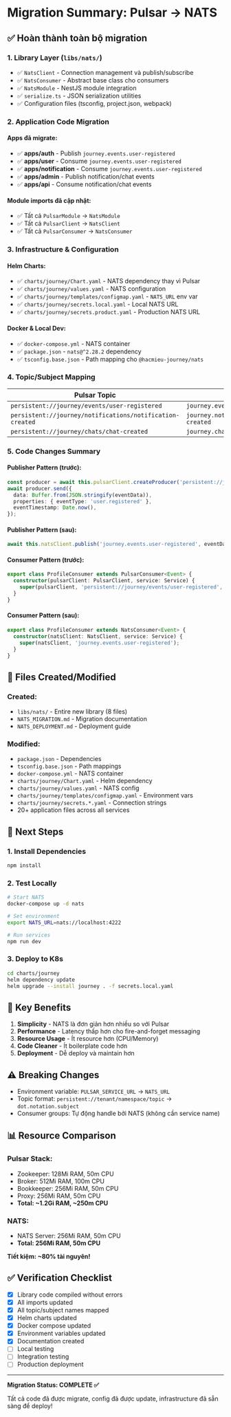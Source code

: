 # Migration Summary: Pulsar → NATS

## ✅ Hoàn thành toàn bộ migration

### 1. Library Layer (`libs/nats/`)

- ✅ `NatsClient` - Connection management và publish/subscribe
- ✅ `NatsConsumer` - Abstract base class cho consumers
- ✅ `NatsModule` - NestJS module integration
- ✅ `serialize.ts` - JSON serialization utilities
- ✅ Configuration files (tsconfig, project.json, webpack)

### 2. Application Code Migration

#### Apps đã migrate:

- ✅ **apps/auth** - Publish `journey.events.user-registered`
- ✅ **apps/user** - Consume `journey.events.user-registered`
- ✅ **apps/notification** - Consume `journey.events.user-registered`
- ✅ **apps/admin** - Publish notification/chat events
- ✅ **apps/api** - Consume notification/chat events

#### Module imports đã cập nhật:

- ✅ Tất cả `PulsarModule` → `NatsModule`
- ✅ Tất cả `PulsarClient` → `NatsClient`
- ✅ Tất cả `PulsarConsumer` → `NatsConsumer`

### 3. Infrastructure & Configuration

#### Helm Charts:

- ✅ `charts/journey/Chart.yaml` - NATS dependency thay vì Pulsar
- ✅ `charts/journey/values.yaml` - NATS configuration
- ✅ `charts/journey/templates/configmap.yaml` - `NATS_URL` env var
- ✅ `charts/journey/secrets.local.yaml` - Local NATS URL
- ✅ `charts/journey/secrets.product.yaml` - Production NATS URL

#### Docker & Local Dev:

- ✅ `docker-compose.yml` - NATS container
- ✅ `package.json` - `nats@^2.28.2` dependency
- ✅ `tsconfig.base.json` - Path mapping cho `@hacmieu-journey/nats`

### 4. Topic/Subject Mapping

| Pulsar Topic                                              | NATS Subject                                 |
| --------------------------------------------------------- | -------------------------------------------- |
| `persistent://journey/events/user-registered`             | `journey.events.user-registered`             |
| `persistent://journey/notifications/notification-created` | `journey.notifications.notification-created` |
| `persistent://journey/chats/chat-created`                 | `journey.chats.chat-created`                 |

### 5. Code Changes Summary

#### Publisher Pattern (trước):

```typescript
const producer = await this.pulsarClient.createProducer('persistent://journey/events/user-registered');
await producer.send({
  data: Buffer.from(JSON.stringify(eventData)),
  properties: { eventType: 'user.registered' },
  eventTimestamp: Date.now(),
});
```

#### Publisher Pattern (sau):

```typescript
await this.natsClient.publish('journey.events.user-registered', eventData);
```

#### Consumer Pattern (trước):

```typescript
export class ProfileConsumer extends PulsarConsumer<Event> {
  constructor(pulsarClient: PulsarClient, service: Service) {
    super(pulsarClient, 'persistent://journey/events/user-registered', 'user-service');
  }
}
```

#### Consumer Pattern (sau):

```typescript
export class ProfileConsumer extends NatsConsumer<Event> {
  constructor(natsClient: NatsClient, service: Service) {
    super(natsClient, 'journey.events.user-registered');
  }
}
```

## 📁 Files Created/Modified

### Created:

- `libs/nats/` - Entire new library (8 files)
- `NATS_MIGRATION.md` - Migration documentation
- `NATS_DEPLOYMENT.md` - Deployment guide

### Modified:

- `package.json` - Dependencies
- `tsconfig.base.json` - Path mappings
- `docker-compose.yml` - NATS container
- `charts/journey/Chart.yaml` - Helm dependency
- `charts/journey/values.yaml` - NATS config
- `charts/journey/templates/configmap.yaml` - Environment vars
- `charts/journey/secrets.*.yaml` - Connection strings
- 20+ application files across all services

## 🚀 Next Steps

### 1. Install Dependencies

```bash
npm install
```

### 2. Test Locally

```bash
# Start NATS
docker-compose up -d nats

# Set environment
export NATS_URL=nats://localhost:4222

# Run services
npm run dev
```

### 3. Deploy to K8s

```bash
cd charts/journey
helm dependency update
helm upgrade --install journey . -f secrets.local.yaml
```

## 🔑 Key Benefits

1. **Simplicity** - NATS là đơn giản hơn nhiều so với Pulsar
2. **Performance** - Latency thấp hơn cho fire-and-forget messaging
3. **Resource Usage** - Ít resource hơn (CPU/Memory)
4. **Code Cleaner** - Ít boilerplate code hơn
5. **Deployment** - Dễ deploy và maintain hơn

## ⚠️ Breaking Changes

- Environment variable: `PULSAR_SERVICE_URL` → `NATS_URL`
- Topic format: `persistent://tenant/namespace/topic` → `dot.notation.subject`
- Consumer groups: Tự động handle bởi NATS (không cần service name)

## 📊 Resource Comparison

### Pulsar Stack:

- Zookeeper: 128Mi RAM, 50m CPU
- Broker: 512Mi RAM, 100m CPU
- Bookkeeper: 256Mi RAM, 50m CPU
- Proxy: 256Mi RAM, 50m CPU
- **Total: ~1.2Gi RAM, ~250m CPU**

### NATS:

- NATS Server: 256Mi RAM, 50m CPU
- **Total: 256Mi RAM, 50m CPU**

**Tiết kiệm: ~80% tài nguyên!**

## ✅ Verification Checklist

- [x] Library code compiled without errors
- [x] All imports updated
- [x] All topic/subject names mapped
- [x] Helm charts updated
- [x] Docker compose updated
- [x] Environment variables updated
- [x] Documentation created
- [ ] Local testing
- [ ] Integration testing
- [ ] Production deployment

---

**Migration Status: COMPLETE ✅**

Tất cả code đã được migrate, config đã được update, infrastructure đã sẵn sàng để deploy!
